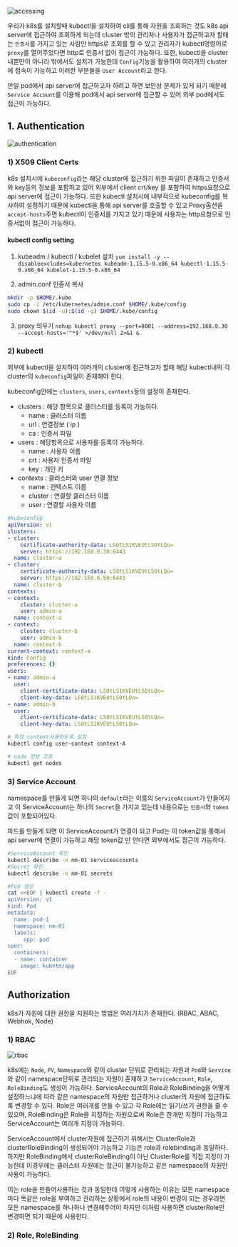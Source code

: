 ![accessing](/devOps/kubernetes/image/accessing.PNG)

우리가 k8s를 설치할때 kubectl을 설치하여 cli를 통해 자원을 조회하는 것도 k8s api server에 접근하여 조회하게 되는데 cluster 밖의 관리자나 사용자가 접근하고자 할때는 `인증서`를 가지고 있는 사람만 https로 조회를 할 수 있고 관리자가 kubectl명령어로 `proxy`를 열어주었다면 http로 인증서 없이 접근이 가능하다. 
또한, kubectl을 cluster내뿐만이 아니라 밖에서도 설치가 가능한데 `Config`기능을 활용하여 여러개의 cluster에 접속이 가능하고 이러한 부분들을 `User Account`라고 한다.

만일 pod에서 api server에 접근하고자 하려고 하면 보안상 문제가 있게 되기 때문에 `Service Account`를 이용해 pod에서 api server에 접근할 수 있어 외부 pod에서도 접근이 가능하다.

## 1. Authentication
![authentication](/devOps/kubernetes/image/authentication.PNG)

### 1) X509 Client Certs
k8s 설치시에 `kubeconfig`라는 해당 cluster에 접근하기 위한 파일이 존재하고 인증서와 key등의 정보를 포함하고 있어 외부에서 client crt/key 를 포함하여 https요청으로 api server에 접근이 가능하다. 또한 kubectl 설치시에 내부적으로 kubeconfig를 복사하여 설정하기 때문에 kubectl을 통해 api server를 호출할 수 있고 Proxy옵션을 `accept-hosts`주면 kubectl이 인증서를 가지고 있기 때문에 사용자는 http요청으로 인증서없이 접근이 가능하다.

#### kubectl config setting
1. kubeadm / kubectl / kubelet 설치
`yum install -y --disableexcludes=kubernetes kubeadm-1.15.5-0.x86_64 kubectl-1.15.5-0.x86_64 kubelet-1.15.5-0.x86_64`

2. admin.conf 인증서 복사
```sh
mkdir -p $HOME/.kube
sudo cp -i /etc/kubernetes/admin.conf $HOME/.kube/config
sudo chown $(id -u):$(id -g) $HOME/.kube/config
```
3. proxy 띄우기
`nohup kubectl proxy --port=8001 --address=192.168.0.30 --accept-hosts='^*$' >/dev/null 2>&1 &`

### 2) kubectl
외부에 kubectl을 설치하여 여러개의 cluster에 접근하고자 할때 해당 kubectl내의 각 cluster의 `kubeconfig`파일이 존재해야 한다. 

kubeconfig안에는 `clusters`, `users`, `contexts`등의 설정이 존재한다.
- clusters : 해당 항목으로 클러스터를 등록이 가능하다.
    - name : 클러스터 이름
    - url : 연결정보 ( ip )
    - ca : 인증서 파일
- users : 해당항목으로 사용자를 등록이 가능하다.
    - name : 사용자 이름
    - crt : 사용자 인증서 파일
    - key : 개인 키
- contexts : 클러스터와 user 연결 정보
    - name : 컨텍스트 이름
    - cluster : 연결할 클러스터 이름
    - user : 연결할 사용자 이름


```yml
#kubeconfig
apiVersion: v1
clusters:
- cluster:
    certificate-authority-data: LS0tLS1KVEUtLS0tLQo=
    server: https://192.168.0.30:6443
  name: cluster-a
- cluster:
    certificate-authority-data: LS0tLS1KVEUtLS0tLQo=
    server: https://192.168.0.50:6443
  name: cluster-b
contexts:
- context:
    cluster: cluster-a
    user: admin-a
  name: context-a
- context:
    cluster: cluster-b
    user: admin-b
  name: context-b
current-context: context-a
kind: Config
preferences: {}
users:
- name: admin-a
  user:
    client-certificate-data: LS0tLS1KVEUtLS0tLQo=
    client-key-data: LS0tLS1KVEUtLS0tLQo=
- name: admin-b
  user:
    client-certificate-data: LS0tLS1KVEUtLS0tLQo=
    client-key-data: LS0tLS1KVEUtLS0tLQo=
```

```sh
# 특정 context사용하도록 설정
kubectl config user-context context-A

# node 정보 조회
kubectl get nodes
```


### 3) Service Account
namespace를 만들게 되면 하나의 `default`라는 이름의 `ServiceAccount`가 만들어지고 이 ServiceAccount는 하나의 `Secret`을 가지고 있는데 내용으로는 `인증서`와 `token`값이 포함되어있다.

파드를 만들게 되면 이 ServiceAccount가 연결이 되고 Pod는 이 token값을 통해서 api server에 연결이 가능하고 해당 token값 만 안다면 외부에서도 접근이 가능하다.

```sh
#ServiceAccount 확인
kubectl describe -n nm-01 serviceaccounts
#Secret 확인
kubectl describe -n nm-01 secrets
```

```sh
#Pod 생성
cat <<EOF | kubectl create -f -
apiVersion: v1
kind: Pod
metadata:
  name: pod-1
  namespace: nm-01
  labels:
     app: pod
spec:
  containers:
  - name: container
    image: kubetm/app
EOF
```

## Authorization
k8s가 자원에 대한 권한을 지원하는 방법은 여러가지가 존재한다. (RBAC, ABAC, Webhok, Node)

### 1) RBAC
![rbac](/devOps/kubernetes/image/rbac.PNG)

k8s에는 `Node`, `PV`, `Namespace`와 같이 cluster 단위로 관리되는 자원과 `Pod`와 `Service`와 같이 namespace단위로 관리되는 자원이 존재하고 `ServiceAccount`, `Role`, `RoleBinding`도 생성이 가능하다. ServiceAccount의 Role과 RoleBinding을 어떻게 설정하느냐에 따라 같은 namespace의 자원만 접근하거나 cluster의 자원에 접근하도록 변경할 수 있다.
Role은 여러개를 만들 수 있고 각 Role에는 읽기/쓰기 권한을 줄 수 있으며, RoleBinding은 Role을 지정하는 자원으로써 Role은 한개만 지정이 가능하고 ServiceAccount는 여러개 지정이 가능하다.

ServiceAccount에서 cluster자원에 접근하기 위해서는 ClusterRole과 clusterRoleBinding이 생성되어야 가능하고 기능은 role과 rolebinding과 동일하다. 하지만 RoleBinding에서 clusterRoleBinding이 아닌 ClusterRole를 직접 지정이 가능한데 이경우에는 클러스터 자원에는 접근이 불가능하고 같은 namespace의 자원만 사용이 가능하다.

이는 role을 만들어사용하는 것과 동일한데 이렇게 사용하는 이유는 모든 namespace마다 똑같은 role을 부여하고 관리하는 상황에서 role의 내용이 변경이 되는 경우라면 모든 namespace를 하나하나 변경해주어야 하지만 이처럼 사용하면 clusterRole만 변경하면 되기 때문에 사용한다.

### 2) Role, RoleBinding